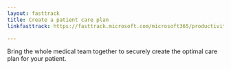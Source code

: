 ```yaml
---
layout: fasttrack
title: Create a patient care plan
linkfasttrack: https://fasttrack.microsoft.com/microsoft365/productivitylibrary/Create-a-patient-care-plan 

---
```

Bring the whole medical team together to securely create the optimal care plan for your patient.